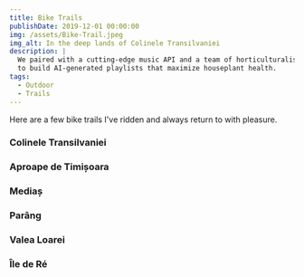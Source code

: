 ```yaml
---
title: Bike Trails
publishDate: 2019-12-01 00:00:00
img: /assets/Bike-Trail.jpeg
img_alt: In the deep lands of Colinele Transilvaniei
description: |
  We paired with a cutting-edge music API and a team of horticulturalists
  to build AI-generated playlists that maximize houseplant health.
tags:
  - Outdoor
  - Trails
---
```


Here are a few bike trails I've ridden and always return to with pleasure.

### Colinele Transilvaniei
<script type="text/javascript" src="https://romaniatravel.guide/ro/embed/54288043/js?mw=false"></script>

### Aproape de Timișoara
<script type="text/javascript" src="https://romaniatravel.guide/ro/embed/59147948/js?mw=false"></script>

### Mediaș
<script type="text/javascript" src="https://romaniatravel.guide/ro/embed/55125386/js?mw=false"></script>

### Parâng
<script type="text/javascript" src="https://romaniatravel.guide/ro/embed/54042240/js?mw=false"></script>

### Valea Loarei
<script type="text/javascript" src="https://www.outdooractive.ro/ro/embed/115966323/js?mw=false&usr=5mptr&key=USR-HRBX37UA-EMWGKZXL-4OSSNFNS"></script>

### Île de Ré
<script type="text/javascript" src="https://www.outdooractive.ro/ro/embed/29926394/js?mw=false&usr=5mptr&key=USR-HRBX37UA-EMWGKZXL-4OSSNFNS"></script>
